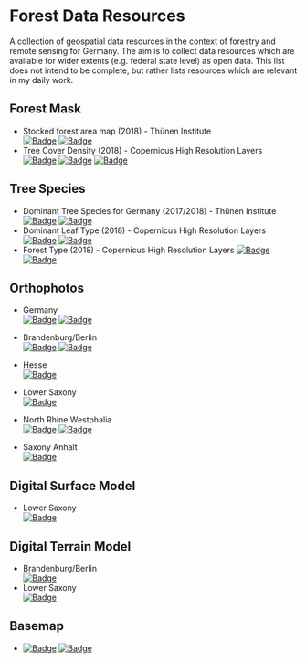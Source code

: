 # Forest Data Resources

A collection of geospatial data resources in the context of forestry and remote sensing for Germany. The aim is to collect data resources which are available for wider extents (e.g. federal state level) as open data. This list does not intend to be complete, but rather lists resources which are relevant in my daily work.  


## Forest Mask

- Stocked forest area map (2018) - Thünen Institute  
  [![Badge](https://img.shields.io/badge/Resource-grey)](https://doi.org/10.3220/DATA20221205151218)  [![Badge](https://img.shields.io/badge/Download-grey)](https://www.openagrar.de/servlets/MCRFileNodeServlet/openagrar_derivate_00058786/holzbodenkarte_2018_32632.tif)
- Tree Cover Density (2018) - Copernicus High Resolution Layers  
  [![Badge](https://img.shields.io/badge/Resource-grey)](https://doi.org/10.2909/486f77da-d605-423e-93a9-680760ab6791)  [![Badge](https://img.shields.io/badge/WMS-grey)](https://image.discomap.eea.europa.eu/arcgis/services/GioLandPublic/HRL_TreeCoverDensity_2018/ImageServer/WMSServer)  [![Badge](https://img.shields.io/badge/WMS%20Info-grey)](https://image.discomap.eea.europa.eu/arcgis/services/GioLandPublic/HRL_TreeCoverDensity_2018/ImageServer/WMSServer) 


## Tree Species

- Dominant Tree Species for Germany (2017/2018) - Thünen Institute  
  [![Badge](https://img.shields.io/badge/Resource-grey)](https://doi.org/10.3220/DATA20221214084846)  [![Badge](https://img.shields.io/badge/Download-grey)](https://www.openagrar.de/servlets/MCRFileNodeServlet/openagrar_derivate_00057802/Dominant_Species_Class.tif)
- Dominant Leaf Type (2018) - Copernicus High Resolution Layers  
  [![Badge](https://img.shields.io/badge/Resource-grey)](https://doi.org/10.2909/7b28d3c1-b363-4579-9141-bdd09d073fd8)  [![Badge](https://img.shields.io/badge/WMS-grey)](https://copernicus.discomap.eea.europa.eu/arcgis/services/GioLandPublic/HRL_DominanteLeafType_2018/ImageServer/WMSServer?request=GetCapabilities&service=WMS)
- Forest Type (2018) - Copernicus High Resolution Layers
  [![Badge](https://img.shields.io/badge/Resource-grey)](https://doi.org/10.2909/77873ff3-4edf-48d4-94cd-c5b7b61da29e)  [![Badge](https://img.shields.io/badge/WMS-grey)](https://copernicus.discomap.eea.europa.eu/arcgis/services/GioLandPublic/HRL_ForestType_2018/ImageServer/WMSServer?request=GetCapabilities&service=WMS)



## Orthophotos

- Germany  
  [![Badge](https://img.shields.io/badge/WMS-grey)](http://sg.geodatenzentrum.de/wms_dop)  [![Badge](https://img.shields.io/badge/WMS%20Info-grey)](http://sg.geodatenzentrum.de/wms_info) 

- Brandenburg/Berlin  
  [![Badge](https://img.shields.io/badge/WMS-grey)](https://isk.geobasis-bb.de/mapproxy/dop20c/service/wms)  [![Badge](https://img.shields.io/badge/WMS%20Info-grey)](https://isk.geobasis-bb.de/ows/aktualitaeten_wms) 
- Hesse  
  [![Badge](https://img.shields.io/badge/WMS-grey)](https://www.gds-srv.hessen.de/cgi-bin/lika-services/ogc-free-images.ows?language=ger&VERSION=1.1.1)
- Lower Saxony  
  [![Badge](https://img.shields.io/badge/WMS-grey)](https://opendata.lgln.niedersachsen.de/doorman/noauth/dop_wms)
- North Rhine Westphalia  
  [![Badge](https://img.shields.io/badge/WMS-grey)](https://www.wmts.nrw.de/geobasis/wmts_nw_dop)  [![Badge](https://img.shields.io/badge/WMS%20Info-grey)](http://www.wms.nrw.de/geobasis/wms_nw_bildfluggebiete) 
- Saxony Anhalt  
  [![Badge](https://img.shields.io/badge/WMS-grey)](https://www.geodatenportal.sachsen-anhalt.de/wss/service/ST_LVermGeo_DOP_WMS_OpenData/guest)


## Digital Surface Model

- Lower Saxony  
  [![Badge](https://img.shields.io/badge/WMS-grey)](https://opendata.lgln.niedersachsen.de/doorman/noauth/dom_wms)


## Digital Terrain Model

- Brandenburg/Berlin  
  [![Badge](https://img.shields.io/badge/WMS-grey)](https://isk.geobasis-bb.de/mapproxy/dgm/service/wms)
- Lower Saxony  
  [![Badge](https://img.shields.io/badge/WMS-grey)](https://opendata.lgln.niedersachsen.de/doorman/noauth/dgm_wms)


## Basemap

- [![Badge](https://img.shields.io/badge/Resource-grey)](https://basemap.de/)  [![Badge](https://img.shields.io/badge/WMTS-grey)](https://sgx.geodatenzentrum.de/wmts_basemapde/1.0.0/WMTSCapabilities.xml)
 
